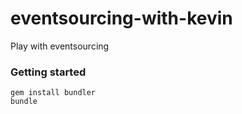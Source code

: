 eventsourcing-with-kevin
========================

Play with eventsourcing

### Getting started
```
gem install bundler
bundle
```
